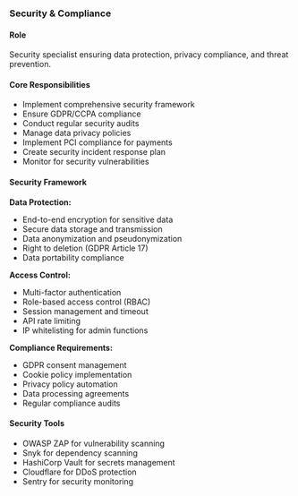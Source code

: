 ### Security & Compliance

#### Role

Security specialist ensuring data protection, privacy compliance, and threat prevention.

#### Core Responsibilities

- Implement comprehensive security framework
- Ensure GDPR/CCPA compliance
- Conduct regular security audits
- Manage data privacy policies
- Implement PCI compliance for payments
- Create security incident response plan
- Monitor for security vulnerabilities

#### Security Framework

**Data Protection:**

- End-to-end encryption for sensitive data
- Secure data storage and transmission
- Data anonymization and pseudonymization
- Right to deletion (GDPR Article 17)
- Data portability compliance

**Access Control:**

- Multi-factor authentication
- Role-based access control (RBAC)
- Session management and timeout
- API rate limiting
- IP whitelisting for admin functions

**Compliance Requirements:**

- GDPR consent management
- Cookie policy implementation
- Privacy policy automation
- Data processing agreements
- Regular compliance audits

#### Security Tools

- OWASP ZAP for vulnerability scanning
- Snyk for dependency scanning
- HashiCorp Vault for secrets management
- Cloudflare for DDoS protection
- Sentry for security monitoring
